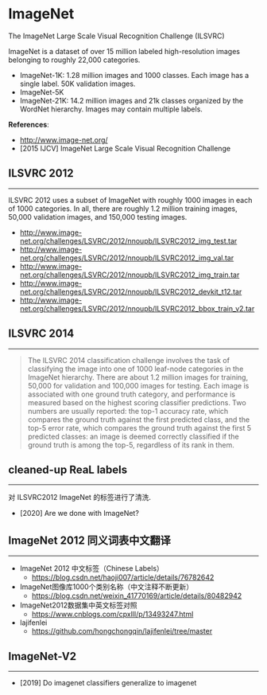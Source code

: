 # ImageNet 
The ImageNet Large Scale Visual Recognition Challenge (ILSVRC)

ImageNet is a dataset of over 15 million labeled high-resolution images belonging to roughly 22,000 categories.

- ImageNet-1K: 1.28 million images and 1000 classes. Each image has a single label. 50K validation images.
- ImageNet-5K
- ImageNet-21K: 14.2 million images and 21k classes organized by the WordNet hierarchy. Images may contain multiple labels.

**References**:
- http://www.image-net.org/
- [2015 IJCV] ImageNet Large Scale Visual Recognition Challenge


## ILSVRC 2012
---
ILSVRC 2012 uses a subset of ImageNet with roughly 1000 images in each of 1000 categories. In all, there are roughly 1.2 million training images, 50,000 validation images, and 150,000 testing images.

- http://www.image-net.org/challenges/LSVRC/2012/nnoupb/ILSVRC2012_img_test.tar
- http://www.image-net.org/challenges/LSVRC/2012/nnoupb/ILSVRC2012_img_val.tar
- http://www.image-net.org/challenges/LSVRC/2012/nnoupb/ILSVRC2012_img_train.tar
- http://www.image-net.org/challenges/LSVRC/2012/nnoupb/ILSVRC2012_devkit_t12.tar
- http://www.image-net.org/challenges/LSVRC/2012/nnoupb/ILSVRC2012_bbox_train_v2.tar


## ILSVRC 2014
----
> The ILSVRC 2014 classification challenge involves the task of classifying the image into one of 1000 leaf-node categories in the ImageNet hierarchy. There are about 1.2 million images for training, 50,000 for validation and 100,000 images for testing. Each image is associated with one ground truth category, and performance is measured based on the highest scoring classifier predictions. Two numbers are usually reported: the top-1 accuracy rate, which compares the ground truth against the first predicted class, and the top-5 error rate, which compares the ground truth against the first 5 predicted classes: an image is deemed correctly classified if the ground truth is among the top-5, regardless of its rank in them.


## cleaned-up ReaL labels
---
对 ILSVRC2012 ImageNet 的标签进行了清洗.

- [2020] Are we done with ImageNet?


## ImageNet 2012 同义词表中文翻译
---
- ImageNet 2012 中文标签（Chinese Labels）
    - https://blog.csdn.net/haoji007/article/details/76782642
- ImageNet图像库1000个类别名称（中文注释不断更新）
    - https://blog.csdn.net/weixin_41770169/article/details/80482942
- ImageNet2012数据集中英文标签对照
    - https://www.cnblogs.com/cpxlll/p/13493247.html
- lajifenlei
    - https://github.com/hongchongqin/lajifenlei/tree/master
    
    
## ImageNet-V2
---
- [2019] Do imagenet classifiers generalize to imagenet
